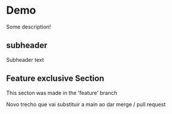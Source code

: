 # Demo

Some description!

## subheader

Subheader text

## Feature exclusive Section

This secton was made in the 'feature' branch

Novo trecho que vai substituir a main ao dar merge / pull request